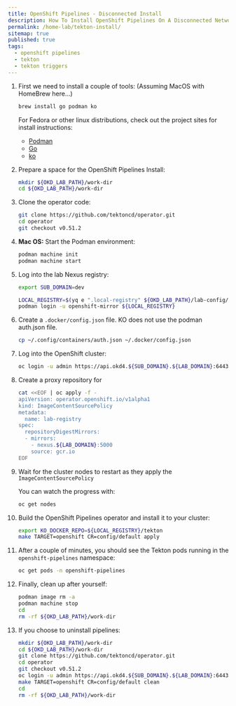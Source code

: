 ```yaml
---
title: OpenShift Pipelines - Disconnected Install
description: How To Install OpenShift Pipelines On A Disconnected Network
permalink: /home-lab/tekton-install/
sitemap: true
published: true
tags:
  - openshift pipelines
  - tekton
  - tekton triggers
---
```


1. First we need to install a couple of tools: (Assuming MacOS with HomeBrew here...)

   ```bash
   brew install go podman ko
   ```

   For Fedora or other linux distributions, check out the project sites for install instructions:
   * [Podman](https://podman.io/getting-started/installation)
   * [Go](https://golang.org)
   * [ko](https://github.com/google/ko)

1. Prepare a space for the OpenShift Pipelines Install:

   ```bash
   mkdir ${OKD_LAB_PATH}/work-dir
   cd ${OKD_LAB_PATH}/work-dir
   ```

1. Clone the operator code:

   ```bash
   git clone https://github.com/tektoncd/operator.git
   cd operator
   git checkout v0.51.2
   ```

1. __Mac OS:__ Start the Podman environment:

   ```bash
   podman machine init
   podman machine start
   ```

1. Log into the lab Nexus registry:

   ```bash
   export SUB_DOMAIN=dev
   
   LOCAL_REGISTRY=$(yq e ".local-registry" ${OKD_LAB_PATH}/lab-config/${SUB_DOMAIN}-cluster.yaml)
   podman login -u openshift-mirror ${LOCAL_REGISTRY}
   ```

1. Create a `.docker/config.json` file.  KO does not use the podman auth.json file.

   ```bash
   cp ~/.config/containers/auth.json ~/.docker/config.json
   ```

1. Log into the OpenShift cluster:

   ```bash
   oc login -u admin https://api.okd4.${SUB_DOMAIN}.${LAB_DOMAIN}:6443
   ```

1. Create a proxy repository for

   ```bash
   cat <<EOF | oc apply -f -
   apiVersion: operator.openshift.io/v1alpha1
   kind: ImageContentSourcePolicy
   metadata:
     name: lab-registry
   spec:
     repositoryDigestMirrors:
     - mirrors:
       - nexus.${LAB_DOMAIN}:5000
       source: gcr.io
   EOF
   ```

1. Wait for the cluster nodes to restart as they apply the `ImageContentSourcePolicy`

   You can watch the progress with:

   ```bash
   oc get nodes
   ```

1. Build the OpenShift Pipelines operator and install it to your cluster:

   ```bash
   export KO_DOCKER_REPO=${LOCAL_REGISTRY}/tekton
   make TARGET=openshift CR=config/default apply 
   ```

1. After a couple of minutes, you should see the Tekton pods running in the `openshift-pipelines` namespace:

   ```bash
   oc get pods -n openshift-pipelines
   ```

1. Finally, clean up after yourself:

    ```bash
    podman image rm -a
    podman machine stop
    cd
    rm -rf ${OKD_LAB_PATH}/work-dir
    ```

1. If you choose to uninstall pipelines:

   ```bash
   mkdir ${OKD_LAB_PATH}/work-dir
   cd ${OKD_LAB_PATH}/work-dir
   git clone https://github.com/tektoncd/operator.git
   cd operator
   git checkout v0.51.2
   oc login -u admin https://api.okd4.${SUB_DOMAIN}.${LAB_DOMAIN}:6443
   make TARGET=openshift CR=config/default clean
   cd
   rm -rf ${OKD_LAB_PATH}/work-dir
   ```
